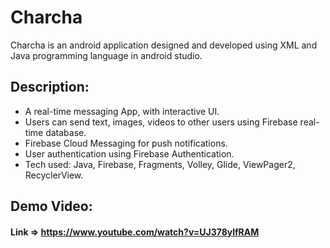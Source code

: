 # Charcha
Charcha is an android application designed and developed using XML and Java programming language in android studio.

## Description:
- A real-time messaging App, with interactive UI.
- Users can send text, images, videos to other users using Firebase real-time database.
- Firebase Cloud Messaging for push notifications.
- User authentication using Firebase Authentication.
- Tech used: Java, Firebase, Fragments, Volley, Glide, ViewPager2, RecyclerView.

## Demo Video:
#### Link => https://www.youtube.com/watch?v=UJ378ylfRAM


